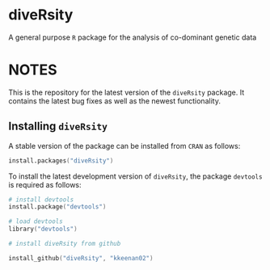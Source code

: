 diveRsity
=========

A general purpose ```R``` package for the analysis of co-dominant genetic data


# NOTES

This is the repository for the latest version of the ```diveRsity``` package. It contains the latest bug fixes as well as the newest functionality.

## Installing ```diveRsity```

A stable version of the package can be installed from ```CRAN``` as follows:

```s
install.packages("diveRsity")
```

To install the latest development version of ```diveRsity```, the package ```devtools``` is required as follows:

```s
# install devtools
install.package("devtools")

# load devtools
library("devtools")

# install diveRsity from github

install_github("diveRsity", "kkeenan02")
```

